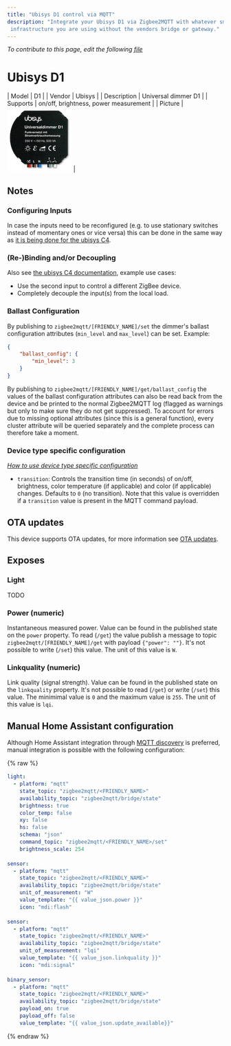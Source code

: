 ```yaml
---
title: "Ubisys D1 control via MQTT"
description: "Integrate your Ubisys D1 via Zigbee2MQTT with whatever smart home
 infrastructure you are using without the vendors bridge or gateway."
---
```


*To contribute to this page, edit the following
[file](https://github.com/Koenkk/zigbee2mqtt.io/blob/master/docs/devices/D1.md)*

# Ubisys D1

| Model | D1  |
| Vendor  | Ubisys  |
| Description | Universal dimmer D1 |
| Supports | on/off, brightness, power measurement |
| Picture | ![Ubisys D1](../images/devices/D1.jpg) |

## Notes


### Configuring Inputs
In case the inputs need to be reconfigured (e.g. to use stationary switches instead of momentary ones or vice versa) this can be done in the same way as [it is being done for the ubisys C4](C4.html#configuring-inputs).

### (Re-)Binding and/or Decoupling
Also see [the ubisys C4 documentation](C4.html#binding), example use cases:
* Use the second input to control a different ZigBee device.
* Completely decouple the input(s) from the local load.

### Ballast Configuration
By publishing to `zigbee2mqtt/[FRIENDLY_NAME]/set` the dimmer's ballast configuration attributes (`min_level` and `max_level`) can be set.
Example:
```json
{
    "ballast_config": {
        "min_level": 3
    }
}
```

By publishing to `zigbee2mqtt/[FRIENDLY_NAME]/get/ballast_config` the values of the ballast configuration attributes can
also be read back from the device and be printed to the normal Zigbee2MQTT log (flagged as warnings but only to make sure they do not get suppressed).
To account for errors due to missing optional attributes (since this is a general function), every cluster attribute will be queried separately and the complete process can therefore take a moment.

### Device type specific configuration
*[How to use device type specific configuration](../information/configuration.md)*

* `transition`: Controls the transition time (in seconds) of on/off, brightness,
color temperature (if applicable) and color (if applicable) changes. Defaults to `0` (no transition).
Note that this value is overridden if a `transition` value is present in the MQTT command payload.


## OTA updates
This device supports OTA updates, for more information see [OTA updates](../information/ota_updates.md).


## Exposes
### Light 
TODO

### Power (numeric)
Instantaneous measured power.
Value can be found in the published state on the `power` property.
To read (`/get`) the value publish a message to topic `zigbee2mqtt/[FRIENDLY_NAME]/get` with payload `{"power": ""}`.
It's not possible to write (`/set`) this value.
The unit of this value is `W`.

### Linkquality (numeric)
Link quality (signal strength).
Value can be found in the published state on the `linkquality` property.
It's not possible to read (`/get`) or write (`/set`) this value.
The minimimal value is `0` and the maximum value is `255`.
The unit of this value is `lqi`.

## Manual Home Assistant configuration
Although Home Assistant integration through [MQTT discovery](../integration/home_assistant) is preferred,
manual integration is possible with the following configuration:


{% raw %}
```yaml
light:
  - platform: "mqtt"
    state_topic: "zigbee2mqtt/<FRIENDLY_NAME>"
    availability_topic: "zigbee2mqtt/bridge/state"
    brightness: true
    color_temp: false
    xy: false
    hs: false
    schema: "json"
    command_topic: "zigbee2mqtt/<FRIENDLY_NAME>/set"
    brightness_scale: 254

sensor:
  - platform: "mqtt"
    state_topic: "zigbee2mqtt/<FRIENDLY_NAME>"
    availability_topic: "zigbee2mqtt/bridge/state"
    unit_of_measurement: "W"
    value_template: "{{ value_json.power }}"
    icon: "mdi:flash"

sensor:
  - platform: "mqtt"
    state_topic: "zigbee2mqtt/<FRIENDLY_NAME>"
    availability_topic: "zigbee2mqtt/bridge/state"
    unit_of_measurement: "lqi"
    value_template: "{{ value_json.linkquality }}"
    icon: "mdi:signal"

binary_sensor:
  - platform: "mqtt"
    state_topic: "zigbee2mqtt/<FRIENDLY_NAME>"
    availability_topic: "zigbee2mqtt/bridge/state"
    payload_on: true
    payload_off: false
    value_template: "{{ value_json.update_available}}"
```
{% endraw %}


